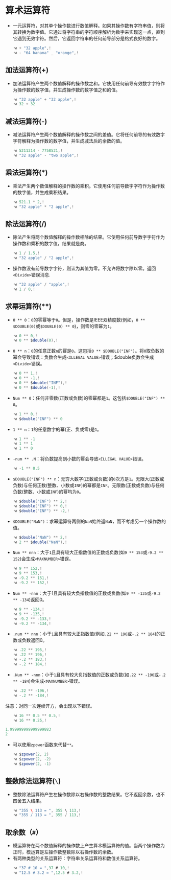 # 算术运算符

- 一元运算符，对其单个操作数进行数值解释。如果其操作数有字符串值，则将其转换为数字值。它通过将字符串的字符顺序解析为数字来实现这一点，直到它遇到无效字符。然后，它返回字符串的任何前导部分是格式良好的数字。

```java
	w + "32 apple",! 
	w - "64 banana" _ "orange",!
```

## 加法运算符(+)

- 加法运算符产生两个数值解释的操作数之和。它使用任何前导有效数字字符作为操作数的数字值，并生成操作数的数字值之和的值。

```java
	w "32 apple" + "32 apple",!
	w 32 + 32
```

## 减法运算符(-)

- 减法运算符产生两个数值解释的操作数之间的差值。它将任何前导的有效数字字符解释为操作数的数字值，并生成减法后的余数的值。

```java
	w 5211314 - 7758521,!
	w "32 apple" - "two apple",!
```

## 乘法运算符(*)

- 乘法产生两个数值解释的操作数的乘积。它使用任何前导数字字符作为操作数的数字值，并生成乘积结果。

```java
	w 521.1 * 2,!
	w "32 apple" * "2 apple",!
```

## 除法运算符(/)

- 除法产生将两个数值解释的操作数相除的结果。它使用任何前导数字字符作为操作数和乘积的数字值，结果就是商。

```java
	w 1 / 1.5,!
	w "32 apple" / "2 apple",!
```

- 操作数没有前导数字字符，则认为其值为零。不允许将数字除以零。返回`<Divide>`错误消息.

```java
    w "32 apple" / "apple",!
    w 1 / 0,!
```

## 求幂运算符(**)

- `0 ** 0`：`0`的零幂等于`0`。但是，操作数是IEEE双精度数(例如，`0 ** $DOUBLE(0)`或`$DOUBLE(0) ** 0`)，则零的零幂为`1`。

```java
	w 0 ** 0,!
	w 0 ** $double(0),!
```
- `0 ** n`：`0`的任意正数`n`的幂是`0`。这包括`0 ** $DOUBLE("INF")`。将`0`取负数的幂会导致错误：负数会生成`<ILLEGAL VALUE>`错误；$double负数会生成`<Divide>`错误。

```java
	w 0 ** 1,!
	w 0 ** -1,!
	w 0 ** $double("INF"),!
	w 0 ** $double(-1),!
```

- `Num ** 0`：任何非零数(正数或负数)的零幂都是`1`。这包括`$DOUBLE("INF") ** 0`。

```java
	w 1 ** 0,!
	w $double("INF") ** 0
```

- `1 ** n`：`1`的任意数字的幂(正、负或零)是`1`。

```java
    w 1 ** -1
    w 1 ** 1
    w 1 ** 0
```

- `-num ** .N`：将负数提高到小数的幂会导致`<ILLEGAL VALUE>`错误。

```java
    w -1 ** 0.5
```

- `$DOUBLE("INF") ** n`：无穷大数字(正数或负数)的`0`次方是`1`。无限大(正数或负数)与任何正数(整数、小数或`INF`)的幂都是`INF`。无限数(正数或负数)与任何负数(整数、小数或`INF`)的幂均为`0`。

```java
	w $double("INF") ** 2,!
	w $double("INF") ** 0,!
	w $double("INF") ** -2,!
```

- `$DOUBLE("NaN")`：求幂运算符两侧的`NaN`始终返`NaN`，而不考虑另一个操作数的值。

```java
	w $double("NaN") ** 2,!
	w 2 ** $double("NaN"),!
```

- `Num ** nnn`：大于`1`且具有较大正指数值的正数或负数(如`9 ** 153`或`-9.2 ** 152`)会生成`<MAXNUMBER>`错误。

```java
	w 9 ** 152,!
	w 9 ** 153,!
	w -9.2 ** 151,!
	w -9.2 ** 152,!
```

- `Num ** -nnn`：大于1且具有较大负指数值的正数或负数(如`9 ** -135`或`-9.2 ** -134`)返回0。

```java
	w 9 ** -134,!
	w 9 ** -135,!
	w -9.2 ** -133,!
	w -9.2 ** -134,!
```

- `.num ** nnn`：小于`1`且具有较大正指数值(例如`.22 ** 196`或`-.2 ** 184`)的正数或负数返回0。

```java
	w .22 ** 195,!
	w .22 ** 196,!
	w -.2 ** 183,!
	w -.2 ** 184,!
```

- `.Num ** -nnn`：小于`1`且具有较大负指数值的正数或负数(如`.22 ** -196`或`-.2 ** -184`)会生成`<MAXNUMBER>`错误。

```java
	w .22 ** -196,!
	w -.2 ** -184,!
```

注意：对同一次连续开方，会出现以下错误。

```java
	w 16 ** 0.5 ** 0.5,!
	w 16 ** 0.25,!
```

```java
1.999999999999999883
2
```
- 可以使用`zpower`函数来代替`**`。
```java
    w $zpower(2, 2)
    w $zpower(2, -2)
    w $zpower(2, -1)
```

## 整数除法运算符(`\`)

- 整数除法运算符产生左操作数除以右操作数的整数结果。它不返回余数，也不四舍五入结果。

```java
	w "355 \ 113 = ", 355 \ 113,!
	w "355 / 113 = ", 355 / 113,!
```

## 取余数（`#`）

- 模运算符在两个数值解释的操作数上产生算术模运算符的值。当两个操作数为正时，模运算是左操作数整数除以右操作数的余数。
- 有两种类型的关系运算符：字符串关系运算符和数值关系运算符。
```java
	w "37 # 10 = ",37 # 10,! 
	w "12.5 # 3.2 = ",12.5 # 3.2,!
```